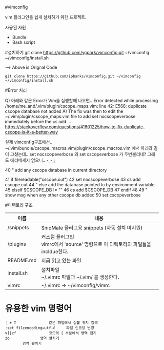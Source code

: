 #vimconfig

vim 플러그인을 쉽게 설치하기 위한 프로젝트.

사용된 자원

- Bundle
- Bash script


#설치하기
    git clone https://github.com/ygpark/vimconfig.git ~/vimconfig
    ~/vimconfig/install.sh

--> Above is Orignal Code


    git clone https://github.com/ipbanks/vimconfig.git ~/vimconfig
    ~/vimconfig/install.sh

#Error 처리

Q) 아래와 같은 Error가 Vim을 실행할때 나오면.. 
Error detected while processing /home/me_and/.vim/plugin/cscope_maps.vim:
line   42:
E568: duplicate cscope database not added
A) The fix was then to edit the ~/.vim/plugin/cscope_maps.vim file 
    to add set nocscopeverbose immediately before the cs add ...
 https://stackoverflow.com/questions/41601225/how-to-fix-duplicate-cscope-is-it-a-better-way
 
 실제 vimconfig구조에선.. 
 ~/.vim/bundle/cscope_macros.vim/plugin/cscope_macros.vim 에서 아래와 같이 고쳤는데.. 
 set nocscopeverbose 와 set cscopeverbose 가 두번불리네? 그래도 에러메세지 없으니.. -_-;; 
 
 
 40     " add any cscope database in current directory 
 
 41     if filereadable("cscope.out") 
 42         set nocscopeverbose 
 43         cs add cscope.out 
 44     " else add the database pointed to by environment variable 
 45     elseif $CSCOPE_DB != "" 
 46         cs add $CSCOPE_DB 
 47     endif 
 48 
 49     " show msg when any other cscope db added 
 50     set cscopeverbose 
  

#디렉토리 구조


|    이름    |            내용                                                 |
| ---------- | --------------------------------------------------------------- |
| /snippets  | SnipMate 플러그용 snippets (자동 설치 미지원)                   |
| /plugins   | 커스텀 플러그인 <br/> vimrc에서 'source' 명령으로 이 디렉토리의 파일들을 incldue한다.  |
| README.md  | 지금 읽고 있는 파일                                             |
| install.sh | 설치파일 <br/>  ~/.vimrc 파일과 ~/.vim/ 를 생성한다.            |
| vimrc      | ~/.vimrc -> ~/vimconfig/vimrc                                   |



# 유용한 vim 명령어
	[ + I				같은 파일에서 심볼 위치 검색
	:set fileencoding=utf-8		파일 인코딩 변경
	v]}zf				코드의 { 부분에서 영역 접기
	zo				영역 펼치기
			영역 펼치기
